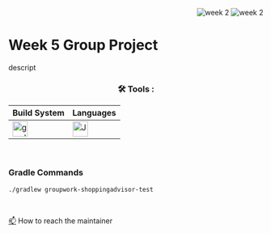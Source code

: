 <div align="right">
 
![week 2](https://img.shields.io/github/actions/workflow/status/Kyle-Gortych-Kenzie-Group-Work-T2/Week5GroupWork/main.yml?label=main) ![week 2](https://img.shields.io/github/actions/workflow/status/Kyle-Gortych-Kenzie-Group-Work-T2/Week5GroupWork/original.yml?label=original)

</div>

# Week 5 Group Project
descript

<div align="center">
 
### :hammer_and_wrench: Tools :
| Build System | Languages |
| ------------ | --------- |
| <img src="https://img.shields.io/badge/Gradle-white?style=plastic&logo=gradle&logoColor=black" title="gradle" alt="gradle" height="30"/> | <img src="https://custom-icon-badges.demolab.com/badge/Java-white.svg?&sytle=plastic&logo=java" title="Java" alt="Java" height="30"/> |
</div>
<br>

### Gradle Commands

```console
./gradlew groupwork-shoppingadvisor-test
```
<br>

<a href="your-gmail-link?">:mailbox:</a> How to reach the maintainer
